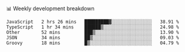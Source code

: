📊 Weekly development breakdown
<!--START_SECTION:waka-->
```text
JavaScript   2 hrs 26 mins   █████████▓░░░░░░░░░░░░░░░   38.91 % 
TypeScript   1 hr 34 mins    ██████▒░░░░░░░░░░░░░░░░░░   24.98 % 
Other        52 mins         ███▒░░░░░░░░░░░░░░░░░░░░░   13.90 % 
JSON         34 mins         ██▒░░░░░░░░░░░░░░░░░░░░░░   09.03 % 
Groovy       18 mins         █▒░░░░░░░░░░░░░░░░░░░░░░░   04.79 % 
```
<!--END_SECTION:waka-->
